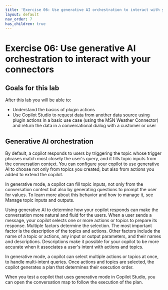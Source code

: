 ```yaml
---
title: 'Exercise 06: Use generative AI orchestration to interact with your connectors'
layout: default
nav_order: 7
has_children: true
---
```


# Exercise 06: Use generative AI orchestration to interact with your connectors

## Goals for this lab

After this lab you will be able to:
- Understand the basics of plugin actions
- Use Copilot Studio to request data from another data source using plugin actions in a basic use case (using the MSN Weather Connector) and return the data in a conversational dialog with a customer or user	


## Generative AI orchestration

By default, a copilot responds to users by triggering the topic whose trigger phrases match most closely the user's query, and it fills topic inputs from the conversation context. You can configure your copilot to use generative AI to choose not only from topics you created, but also from actions you added to extend the copilot.

In generative mode, a copilot can fill topic inputs, not only from the conversation context but also by generating questions to prompt the user for values. To learn more about this behavior and how to manage it, see Manage topic inputs and outputs.

Using generative AI to determine how your copilot responds can make the conversation more natural and fluid for the users. When a user sends a message, your copilot selects one or more actions or topics to prepare its response. Multiple factors determine the selection. The most important factor is the description of the topics and actions. Other factors include the name of a topic or actions, any input or output parameters, and their names and descriptions. Descriptions make it possible for your copilot to be more accurate when it associates a user's intent with actions and topics.

In generative mode, a copilot can select multiple actions or topics at once, to handle multi-intent queries. Once actions and topics are selected, the copilot generates a plan that determines their execution order.

When you test a copilot that uses generative mode in Copilot Studio, you can open the conversation map to follow the execution of the plan.
